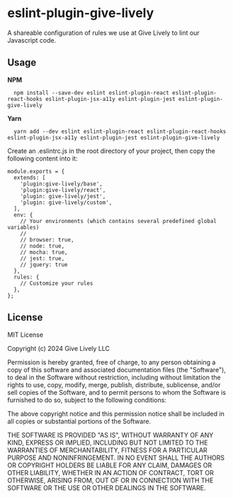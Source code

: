 # eslint-plugin-give-lively

A shareable configuration of rules we use at Give Lively to lint our Javascript code.

## Usage

**NPM**

```
  npm install --save-dev eslint eslint-plugin-react eslint-plugin-react-hooks eslint-plugin-jsx-a11y eslint-plugin-jest eslint-plugin-give-lively

```
**Yarn**

```
  yarn add --dev eslint eslint-plugin-react eslint-plugin-react-hooks eslint-plugin-jsx-a11y eslint-plugin-jest eslint-plugin-give-lively
```

Create an .eslintrc.js in the root directory of your project, then copy the following content into it:
```
module.exports = {
  extends: [
    'plugin:give-lively/base',
    'plugin:give-lively/react',
    'plugin: give-lively/jest',
    'plugin: give-lively/custom',
  ],
  env: {
    // Your environments (which contains several predefined global variables)
    //
    // browser: true,
    // node: true,
    // mocha: true,
    // jest: true,
    // jquery: true
  },
  rules: {
    // Customize your rules
  },
};
```

## License

MIT License

Copyright (c) 2024 Give Lively LLC

Permission is hereby granted, free of charge, to any person obtaining
a copy of this software and associated documentation files (the
"Software"), to deal in the Software without restriction, including
without limitation the rights to use, copy, modify, merge, publish,
distribute, sublicense, and/or sell copies of the Software, and to
permit persons to whom the Software is furnished to do so, subject to
the following conditions:

The above copyright notice and this permission notice shall be
included in all copies or substantial portions of the Software.

THE SOFTWARE IS PROVIDED "AS IS", WITHOUT WARRANTY OF ANY KIND,
EXPRESS OR IMPLIED, INCLUDING BUT NOT LIMITED TO THE WARRANTIES OF
MERCHANTABILITY, FITNESS FOR A PARTICULAR PURPOSE AND
NONINFRINGEMENT. IN NO EVENT SHALL THE AUTHORS OR COPYRIGHT HOLDERS BE
LIABLE FOR ANY CLAIM, DAMAGES OR OTHER LIABILITY, WHETHER IN AN ACTION
OF CONTRACT, TORT OR OTHERWISE, ARISING FROM, OUT OF OR IN CONNECTION
WITH THE SOFTWARE OR THE USE OR OTHER DEALINGS IN THE SOFTWARE.